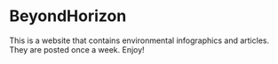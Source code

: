 # BeyondHorizon
This is a website that contains environmental infographics and articles. They are posted once a week. Enjoy!
